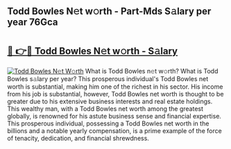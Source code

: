 ## Todd Bowles N𝚎t w𝚘rth - Part-Mds S𝚊lary per year 76Gca

# <h2><a href="http://gc0bwz.nevu.top/?p=Todd+Bowles">🔗 👉🔴 Todd Bowles N𝚎t w𝚘rth - S𝚊lary</a></h2>

[![Todd Bowles N𝚎t W𝚘rth](https://i.imgur.com/Oavwk0R.jpeg)](http://gc0bwz.nevu.top/?p=Todd+Bowles)
What is Todd Bowles n𝚎t w𝚘rth? What is Todd Bowles s𝚊lary per year?
This prosperous individual's Todd Bowles net worth is substantial, making him one of the richest in his sector. His income from his job is substantial, however, Todd Bowles net worth is thought to be greater due to his extensive business interests and real estate holdings. This wealthy man, with a Todd Bowles net worth among the greatest globally, is renowned for his astute business sense and financial expertise. This prosperous individual, possessing a Todd Bowles net worth in the billions and a notable yearly compensation, is a prime example of the force of tenacity, dedication, and financial shrewdness.
